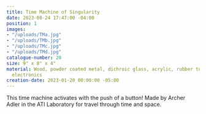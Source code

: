 ```yaml
---
title: Time Machine of Singularity
date: 2023-08-24 17:47:00 -04:00
position: 1
images:
- "/uploads/TMa.jpg"
- "/uploads/TMb.jpg"
- "/uploads/TMc.jpg"
- "/uploads/TMd.jpg"
catalogue-number: 20
size: 9" x 8" x 4"
material: Wood, powder coated metal, dichroic glass, acrylic, rubber tube, opal, small
  electronics
creation-date: 2023-01-20 00:00:00 -05:00
---
```


This time machine activates with the push of a button!
Made by Archer Adler in the ATI Laboratory for travel through time and space.
